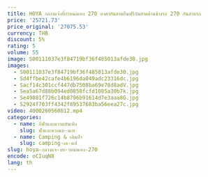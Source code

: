 ```yaml
---
title: HOYA กลางแจ้งที่กําหนดเอง 270 องศากันสาดยืนฟรีกันสาดด้านข้างรถ 270 กันสาดรถ
price: '25721.73'
price_original: '27075.53'
currency: THB
discount: 5%
rating: 5
volume: 55
image: S00111037e3f84719bf36f485013afde30.jpg
images:
  - S00111037e3f84719bf36f485013afde30.jpg
  - Sd4ffbe42cafe4b6196da049adc23316dc.jpg
  - Sacf14c301ccf447db7508ba69e78d8adV.jpg
  - Sea5a67d88b094ed0858fcfd1085a30b7k.jpg
  - Se49881f726c14b8796b91614d7e3aaa8G.jpg
  - S2924f703ff4342f89537683ba56eea27c.jpg
video: 4000260560812.mp4
categories:
  - name: กีฬาและความบันเทิง
    slug: ฬาและความบ-นเท
  - name: Camping & เดินป่า
    slug: camping-เด-นป
slug: hoya-กลางแจ-งท-าหนดเอง-270
encode: oCIuqN8
lang: th
---
```

  